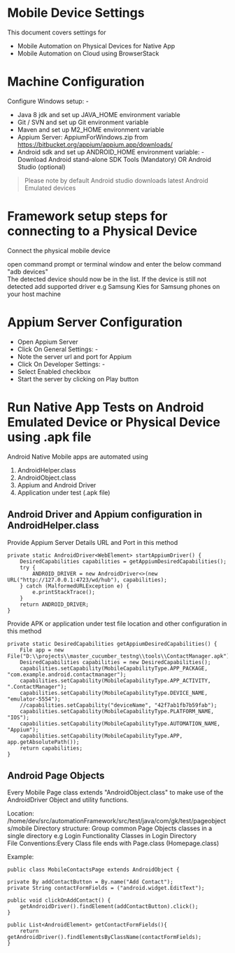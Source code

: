 
Mobile Device Settings
================================
This document covers settings for
* Mobile Automation on Physical Devices for Native App
* Mobile Automation on Cloud using BrowserStack

Machine Configuration
====================
Configure Windows setup: -
* Java 8 jdk and set up JAVA_HOME environment variable
* Git  / SVN  and set up Git environment variable
* Maven and set up M2_HOME environment variable
* Appium Server: AppiumForWindows.zip from https://bitbucket.org/appium/appium.app/downloads/
* Android sdk and set up ANDROID_HOME environment variable: - Download Android stand-alone SDK Tools (Mandatory) OR Android Studio (optional)
> Please note by default Android studio downloads latest Android Emulated devices


Framework setup steps for connecting to a Physical Device
============================
Connect the physical mobile device

open command prompt or terminal window and enter the below command  
"adb devices"    
The detected device should now be in the list. If the device is still not detected add supported driver e.g Samsung Kies for Samsung phones on your host machine



Appium Server Configuration
============================
* Open Appium Server
* Click On General Settings: -
* Note the server url and port for Appium
* Click On Developer Settings: -
* Select Enabled checkbox
* Start the server by clicking on Play button


Run Native App Tests on Android Emulated Device or Physical Device using .apk file
============================  
Android Native Mobile apps are automated using
1) AndroidHelper.class
2) AndroidObject.class
3) Appium and Android Driver
4) Application under test (.apk file)

Android Driver and Appium configuration in AndroidHelper.class
-------------------------------------------------------------------

Provide Appium Server Details URL and Port in this method

    private static AndroidDriver<WebElement> startAppiumDriver() {
        DesiredCapabilities capabilities = getAppiumDesiredCapabilities();
        try {
            ANDROID_DRIVER = new AndroidDriver<>(new URL("http://127.0.0.1:4723/wd/hub"), capabilities);
        } catch (MalformedURLException e) {
            e.printStackTrace();
        }
        return ANDROID_DRIVER;
    }

Provide APK or application under test file location and other configuration in this method

    private static DesiredCapabilities getAppiumDesiredCapabilities() {
        File app = new File("D:\\projects\\master_cucumber_testng\\tools\\ContactManager.apk");
        DesiredCapabilities capabilities = new DesiredCapabilities();
        capabilities.setCapability(MobileCapabilityType.APP_PACKAGE, "com.example.android.contactmanager");
        capabilities.setCapability(MobileCapabilityType.APP_ACTIVITY, ".ContactManager");
        capabilities.setCapability(MobileCapabilityType.DEVICE_NAME, "emulator-5554");
        //capabilities.setCapability("deviceName", "42f7ab1fb7b59fab");
        capabilities.setCapability(MobileCapabilityType.PLATFORM_NAME, "IOS");
        capabilities.setCapability(MobileCapabilityType.AUTOMATION_NAME, "Appium");
        capabilities.setCapability(MobileCapabilityType.APP, app.getAbsolutePath());
        return capabilities;
    }


Android Page Objects
-------------------------------------------------------------------
Every Mobile Page  class extends "AndroidObject.class" to make use of the AndroidDriver Object and utility functions.

Location: /home/dev/src/automationFramework/src/test/java/com/gk/test/pageobjects/mobile
Directory structure: Group common Page Objects classes in a single directory e.g Login Functionality Classes in Login Directory      
File Conventions:Every Class file ends with Page.class (Homepage.class)

Example:


    public class MobileContactsPage extends AndroidObject {
    
    private By addContactButton = By.name("Add Contact");
    private String contactFormFields = ("android.widget.EditText");
    
    public void clickOnAddContact() {
        getAndroidDriver().findElement(addContactButton).click();
    }

    public List<AndroidElement> getContactFormFields(){
        return getAndroidDriver().findElementsByClassName(contactFormFields);
    }